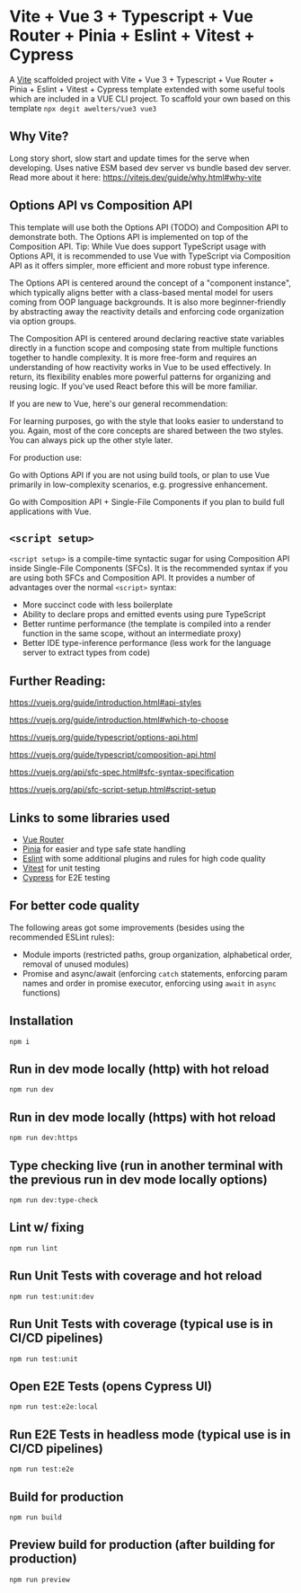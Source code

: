 # Vite + Vue 3 + Typescript + Vue Router + Pinia + Eslint + Vitest + Cypress

A [Vite](https://vitejs.dev/) scaffolded project with Vite + Vue 3 + Typescript + Vue Router + Pinia + Eslint + Vitest + Cypress template extended with some useful tools which are included in a VUE CLI project. To scaffold your own based on this template
`npx degit awelters/vue3 vue3`

## Why Vite?
Long story short, slow start and update times for the serve when developing. Uses native ESM based dev server vs bundle based dev server. Read more about it here: https://vitejs.dev/guide/why.html#why-vite

## Options API vs Composition API
This template will use both the Options API (TODO) and Composition API to demonstrate both. The Options API is implemented on top of the Composition API. Tip: While Vue does support TypeScript usage with Options API, it is recommended to use Vue with TypeScript via Composition API as it offers simpler, more efficient and more robust type inference.

The Options API is centered around the concept of a "component instance", which typically aligns better with a class-based mental model for users coming from OOP language backgrounds. It is also more beginner-friendly by abstracting away the reactivity details and enforcing code organization via option groups.

The Composition API is centered around declaring reactive state variables directly in a function scope and composing state from multiple functions together to handle complexity. It is more free-form and requires an understanding of how reactivity works in Vue to be used effectively. In return, its flexibility enables more powerful patterns for organizing and reusing logic. If you've used React before this will be more familiar.

If you are new to Vue, here's our general recommendation:

For learning purposes, go with the style that looks easier to understand to you. Again, most of the core concepts are shared between the two styles. You can always pick up the other style later.

For production use:

Go with Options API if you are not using build tools, or plan to use Vue primarily in low-complexity scenarios, e.g. progressive enhancement.

Go with Composition API + Single-File Components if you plan to build full applications with Vue.

## `<script setup>`

`<script setup>` is a compile-time syntactic sugar for using Composition API inside Single-File Components (SFCs). It is the recommended syntax if you are using both SFCs and Composition API. It provides a number of advantages over the normal `<script>` syntax:

* More succinct code with less boilerplate
* Ability to declare props and emitted events using pure TypeScript
* Better runtime performance (the template is compiled into a render function in the same scope, without an intermediate proxy)
* Better IDE type-inference performance (less work for the language server to extract types from code)

## Further Reading:

https://vuejs.org/guide/introduction.html#api-styles

https://vuejs.org/guide/introduction.html#which-to-choose

https://vuejs.org/guide/typescript/options-api.html

https://vuejs.org/guide/typescript/composition-api.html

https://vuejs.org/api/sfc-spec.html#sfc-syntax-specification

https://vuejs.org/api/sfc-script-setup.html#script-setup


## Links to some libraries used

- [Vue Router](https://router.vuejs.org/)
- [Pinia](https://pinia.vite.net/) for easier and type safe state handling
- [Eslint](https://eslint.org/) with some additional plugins and rules for high code quality
- [Vitest](https://vitest.dev/) for unit testing
- [Cypress](https://www.cypress.io/) for E2E testing

## For better code quality

The following areas got some improvements (besides using the recommended ESLint rules):
- Module imports (restricted paths, group organization, alphabetical order, removal of unused modules)
- Promise and async/await (enforcing `catch` statements, enforcing param names and order in promise executor, enforcing using `await` in `async` functions)

## Installation

```
npm i
```

## Run in dev mode locally (http) with hot reload

```
npm run dev
```

## Run in dev mode locally (https) with hot reload

```
npm run dev:https
```

## Type checking live (run in another terminal with the previous run in dev mode locally options)

```
npm run dev:type-check
```

## Lint w/ fixing

```
npm run lint
```

## Run Unit Tests with coverage and hot reload

```
npm run test:unit:dev
```

## Run Unit Tests with coverage (typical use is in CI/CD pipelines)

```
npm run test:unit
```

## Open E2E Tests (opens Cypress UI)

```
npm run test:e2e:local
```

## Run E2E Tests in headless mode (typical use is in CI/CD pipelines)

```
npm run test:e2e
```

## Build for production

```
npm run build
```

## Preview build for production (after building for production)

```
npm run preview
```